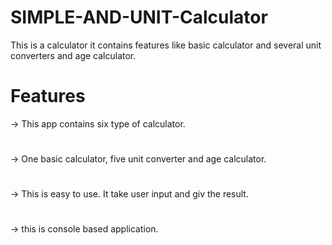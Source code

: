 # SIMPLE-AND-UNIT-Calculator
This is a calculator it contains features like basic calculator and several unit converters and age calculator.

# Features
-> This app contains six type of calculator.
# 
-> One basic calculator, five unit converter and age calculator.
# 
-> This is easy to use. It take user input and giv the result.
# 
-> this is console based application.
